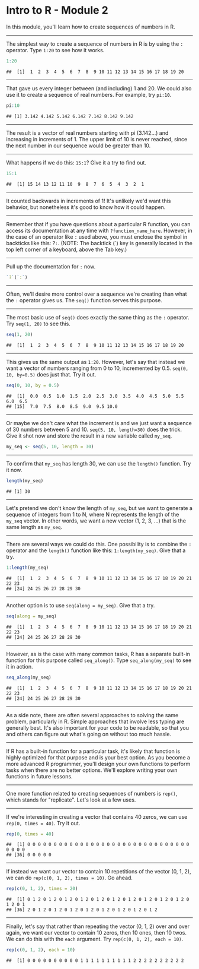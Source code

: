 Intro to R - Module 2
========================================================

In this module, you'll learn how to create sequences of numbers in R.

---

The simplest way to create a sequence of numbers in R is by using the `:` operator. Type `1:20` to see how it works.


```r
1:20
```

```
##  [1]  1  2  3  4  5  6  7  8  9 10 11 12 13 14 15 16 17 18 19 20
```


---

That gave us every integer between (and including) 1 and 20. We could also use it to create a sequence of real numbers. For example, try `pi:10`.


```r
pi:10
```

```
## [1] 3.142 4.142 5.142 6.142 7.142 8.142 9.142
```


---

The result is a vector of real numbers starting with pi (3.142...) and increasing in increments of 1. The upper limit of 10 is never reached, since the next number in our sequence would be greater than 10.

---

What happens if we do this: `15:1`? Give it a try to find out.


```r
15:1
```

```
##  [1] 15 14 13 12 11 10  9  8  7  6  5  4  3  2  1
```


---

It counted backwards in increments of 1! It's unlikely we'd want this behavior, but nonetheless it's good to know how it could happen.

---

Remember that if you have questions about a particular R function, you can access its documentation at any time with `?function_name_here`. However, in the case of an operator like `:` used above, you must enclose the symbol in backticks like this: ?`:`. (NOTE: The backtick (`) key is generally located in the top left corner of a keyboard, above the Tab key.)

---

Pull up the documentation for `:` now.


```r
`?`(`:`)
```


---

Often, we'll desire more control over a sequence we're creating than what the `:` operator gives us. The `seq()` function serves this purpose.

---

The most basic use of `seq()` does exactly the same thing as the `:` operator. Try `seq(1, 20)` to see this.


```r
seq(1, 20)
```

```
##  [1]  1  2  3  4  5  6  7  8  9 10 11 12 13 14 15 16 17 18 19 20
```


---

This gives us the same output as `1:20`. However, let's say that instead we want a vector of numbers ranging from 0 to 10, incremented by 0.5. `seq(0, 10, by=0.5)` does just that. Try it out.


```r
seq(0, 10, by = 0.5)
```

```
##  [1]  0.0  0.5  1.0  1.5  2.0  2.5  3.0  3.5  4.0  4.5  5.0  5.5  6.0  6.5
## [15]  7.0  7.5  8.0  8.5  9.0  9.5 10.0
```


---

Or maybe we don't care what the increment is and we just want a sequence of 30 numbers between 5 and 10. `seq(5, 10, length=30)` does the trick. Give it shot now and store the result in a new variable called `my_seq`.


```r
my_seq <- seq(5, 10, length = 30)
```


---

To confirm that `my_seq` has length 30, we can use the `length()` function. Try it now.


```r
length(my_seq)
```

```
## [1] 30
```


---

Let's pretend we don't know the length of `my_seq`, but we want to generate a sequence of integers from 1 to N, where N represents the length of the `my_seq` vector. In other words, we want a new vector (1, 2, 3, ...) that is the same length as `my_seq`.

---

There are several ways we could do this. One possibility is to combine the `:` operator and the `length()` function like this: `1:length(my_seq)`. Give that a try.


```r
1:length(my_seq)
```

```
##  [1]  1  2  3  4  5  6  7  8  9 10 11 12 13 14 15 16 17 18 19 20 21 22 23
## [24] 24 25 26 27 28 29 30
```


---

Another option is to use `seq(along = my_seq)`. Give that a try.


```r
seq(along = my_seq)
```

```
##  [1]  1  2  3  4  5  6  7  8  9 10 11 12 13 14 15 16 17 18 19 20 21 22 23
## [24] 24 25 26 27 28 29 30
```


---

However, as is the case with many common tasks, R has a separate built-in function for this purpose called `seq_along()`. Type `seq_along(my_seq)` to see it in action.


```r
seq_along(my_seq)
```

```
##  [1]  1  2  3  4  5  6  7  8  9 10 11 12 13 14 15 16 17 18 19 20 21 22 23
## [24] 24 25 26 27 28 29 30
```


---

As a side note, there are often several approaches to solving the same problem, particularly in R. Simple approaches that involve less typing are generally best. It's also important for your code to be readable, so that you and others can figure out what's going on without too much hassle.

---

If R has a built-in function for a particular task, it's likely that function is highly optimized for that purpose and is your best option. As you become a more advanced R programmer, you'll design your own functions to perform tasks when there are no better options. We'll explore writing your own functions in future lessons.

---

One more function related to creating sequences of numbers is `rep()`, which stands for "replicate". Let's look at a few uses.

---

If we're interesting in creating a vector that contains 40 zeros, we can use `rep(0, times = 40)`. Try it out.


```r
rep(0, times = 40)
```

```
##  [1] 0 0 0 0 0 0 0 0 0 0 0 0 0 0 0 0 0 0 0 0 0 0 0 0 0 0 0 0 0 0 0 0 0 0 0
## [36] 0 0 0 0 0
```


---

If instead we want our vector to contain 10 repetitions of the vector (0, 1, 2), we can do `rep(c(0, 1, 2), times = 10)`. Go ahead.


```r
rep(c(0, 1, 2), times = 20)
```

```
##  [1] 0 1 2 0 1 2 0 1 2 0 1 2 0 1 2 0 1 2 0 1 2 0 1 2 0 1 2 0 1 2 0 1 2 0 1
## [36] 2 0 1 2 0 1 2 0 1 2 0 1 2 0 1 2 0 1 2 0 1 2 0 1 2
```


---

Finally, let's say that rather than repeating the vector (0, 1, 2) over and over again, we want our vector to contain 10 zeros, then 10 ones, then 10 twos. We can do this with the `each` argument. Try `rep(c(0, 1, 2), each = 10)`.


```r
rep(c(0, 1, 2), each = 10)
```

```
##  [1] 0 0 0 0 0 0 0 0 0 0 1 1 1 1 1 1 1 1 1 1 2 2 2 2 2 2 2 2 2 2
```

